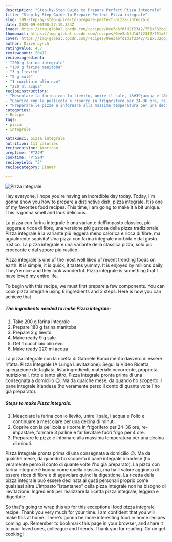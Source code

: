 ```yaml
---
description: "Step-by-Step Guide to Prepare Perfect Pizza integrale"
title: "Step-by-Step Guide to Prepare Perfect Pizza integrale"
slug: 109-step-by-step-guide-to-prepare-perfect-pizza-integrale
date: 2020-09-06T00:27:19.324Z
image: https://img-global.cpcdn.com/recipes/0ee3a6fd1d2f2342/751x532cq70/pizza-integrale-recipe-main-photo.jpg
thumbnail: https://img-global.cpcdn.com/recipes/0ee3a6fd1d2f2342/751x532cq70/pizza-integrale-recipe-main-photo.jpg
cover: https://img-global.cpcdn.com/recipes/0ee3a6fd1d2f2342/751x532cq70/pizza-integrale-recipe-main-photo.jpg
author: Olive Lynch
ratingvalue: 4.7
reviewcount: 20411
recipeingredient:
- "200 g farina integrale"
- "180 g farina manitoba"
- "3 g lievito"
- "9 g sale"
- "1 cucchiaio olio evo"
- "220 ml acqua"
recipeinstructions:
- "Mescolare la farina con lo lievito, unire il sale, l&#39;acqua e l&#39;olio e continuare a mescolare per una decina di minuti."
- "Coprire con la pellicola e riporre in frigorifero per 24-36 ore, re-impastare, formare 3 palline e far lievitare fuori frigo per 4 ore."
- "Preparare le pizze e infornare alla massima temperatura per una decina di minuti."
categories:
- Recipe
tags:
- pizza
- integrale

katakunci: pizza integrale 
nutrition: 111 calories
recipecuisine: American
preptime: "PT24M"
cooktime: "PT52M"
recipeyield: "3"
recipecategory: Dinner

---
```



![Pizza integrale](https://img-global.cpcdn.com/recipes/0ee3a6fd1d2f2342/751x532cq70/pizza-integrale-recipe-main-photo.jpg)

Hey everyone, I hope you're having an incredible day today. Today, I'm gonna show you how to prepare a distinctive dish, pizza integrale. It is one of my favorites food recipes. This time, I am going to make it a bit unique. This is gonna smell and look delicious.

La pizza con farina integrale è una variante dell&#39;impasto classico, più leggera e ricca di fibre, una versione più gustosa della pizza tradizionale. Pizza integrale è la variante più leggera meno calorica e ricca di fibre, ma ugualmente squisita! Una pizza con farina integrale morbida e dal gusto rustico. La pizza integrale è una variante della classica pizza, solo più croccante e dal sapore più rustico.

Pizza integrale is one of the most well liked of recent trending foods on earth. It is simple, it is quick, it tastes yummy. It is enjoyed by millions daily. They're nice and they look wonderful. Pizza integrale is something that I have loved my entire life.


To begin with this recipe, we must first prepare a few components. You can cook pizza integrale using 6 ingredients and 3 steps. Here is how you can achieve that.

<!--inarticleads1-->

##### The ingredients needed to make Pizza integrale:

1. Take 200 g farina integrale
1. Prepare 180 g farina manitoba
1. Prepare 3 g lievito
1. Make ready 9 g sale
1. Get 1 cucchiaio olio evo
1. Make ready 220 ml acqua


La pizza integrale con la ricetta di Gabriele Bonci merita davvero di essere rifatta. Pizza Integrale (A Lunga Lievitazione): Segui la Video Ricetta, spiegazione dettagliata, lista ingredienti, materiale occorrente, proprietà nutrizionali, foto e tanto altro. Pizza Integrale pronta prima di una consegnata a domicilio 😉. Ma da qualche mese, da quando ho scoperto il pane integrale irlandese (ho veramente perso il conto di quante volte l&#39;ho già preparato). 

<!--inarticleads2-->

##### Steps to make Pizza integrale:

1. Mescolare la farina con lo lievito, unire il sale, l&#39;acqua e l&#39;olio e continuare a mescolare per una decina di minuti.
1. Coprire con la pellicola e riporre in frigorifero per 24-36 ore, re-impastare, formare 3 palline e far lievitare fuori frigo per 4 ore.
1. Preparare le pizze e infornare alla massima temperatura per una decina di minuti.


Pizza Integrale pronta prima di una consegnata a domicilio 😉. Ma da qualche mese, da quando ho scoperto il pane integrale irlandese (ho veramente perso il conto di quante volte l&#39;ho già preparato). La pizza con farina integrale è buona come quella classica, ma ha il valore aggiunto di essere ricca di fibre e di agevolare quindi la digestione. La ricetta della pizza integrale può essere declinata ai gusti personali proprio come qualsiasi altra L&#39;impasto &#34;istantaneo&#34; della pizza integrale non ha bisogno di lievitazione. Ingredienti per realizzare la ricetta pizza integrale, leggera e digeribile. 

So that's going to wrap this up for this exceptional food pizza integrale recipe. Thank you very much for your time. I am confident that you will make this at home. There's gonna be more interesting food in home recipes coming up. Remember to bookmark this page in your browser, and share it to your loved ones, colleague and friends. Thank you for reading. Go on get cooking!
